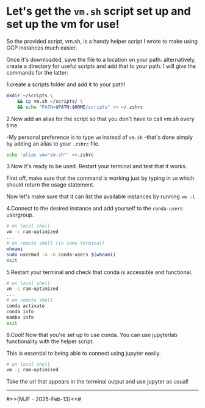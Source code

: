 # Let's get the `vm.sh` script set up and set up the vm for use!

So the provided script, vm.sh, is a handy helper script I wrote to make using GCP instances much easier.

Once it's downloaded, save the file to a location on your path. alternatively, create a directory for useful scripts and add that to your path. I will give the commands for the latter:

1.create a scripts folder and add it to your path!

```bash
mkdir ~/scripts \
    && cp vm.sh ~/scripts/ \
    && echo "PATH=$PATH:$HOME/scripts" >> ~/.zshrc
```

2.Now add an alias for the script so that you don't have to call vm.sh every time.

-My personal preference is to type `vm` instead of `vm.sh`
-that's done simply by adding an alias to your `.zshrc` file.

```bash
echo 'alias vm="vm.sh"' >>.zshrc
```

3.Now it's ready to be used. Restart your terminal and test that it works.

First off, make sure that the command is working just by typing in `vm` which should return the usage statement.

Now let's make sure that it can list the available instances by running `vm -l`

4.Connect to the desired instance and add yourself to the `conda-users` usergroup.

```bash
# on local shell
vm -c ram-optimized
...
# on remote shell (in same terminal)
whoami
sudo usermod -a -G conda-users $(whoami)
exit
```

5.Restart your terminal and check that conda is accessible and functional.

```bash
# on local shell
vm -c ram-optimized
...
# on remote shell
conda activate
conda info
mamba info
exit
```

6.Cool! Now that you're set up to use conda. You can use jupyterlab functionality with the helper script.

This is essential to being able to connect using jupyter easily.

```bash
# on local shell
vm -j ram-optimized
```
Take the url that appears in the terminal output and use jupyter as usual!

***
#>>{MJF - 2025-Feb-13}<<#